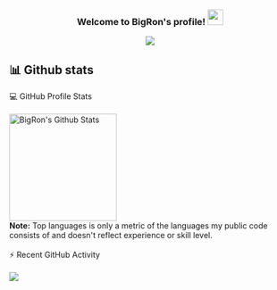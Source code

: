 <h3 align="center">
  Welcome to BigRon's profile!
  <img src="https://media.giphy.com/media/hvRJCLFzcasrR4ia7z/giphy.gif" width="28">
</h3>

<!-- Typing SVG by DenverCoder1 - https://github.com/DenverCoder1/readme-typing-svg -->
<p align="center">
  <a href=""><img src="https://readme-typing-svg.herokuapp.com?color=F78D84&lines=Get+busy+living+or+get+busy+dying"></a>
</p>

## 📊 Github stats

<!-- https://github.com/anuraghazra/github-readme-stats -->

<summary>💻 GitHub Profile Stats</summary>
<br/>
<a href="https://github.com/anuraghazra/github-readme-stats"><img alt="BigRon's Github Stats" src="https://github-readme-stats.vercel.app/api/?username=wzlUp&show_icons=true&count_private=true&theme=react&hide_border=true&bg_color=1F222E&title_color=F85D7F&icon_color=F8D866" height="192px"/></a>
<br/>
<b>Note:</b> Top languages is only a metric of the languages my public code consists of and doesn't reflect experience or skill level.
<br/>
<br/>
<summary>⚡ Recent GitHub Activity</summary>
<br/>
<!-- GitHub活动统计 -->
<div align="left">
    <img src="https://activity-graph.herokuapp.com/graph?username=wzlUp&theme=xcode" />
</div>
